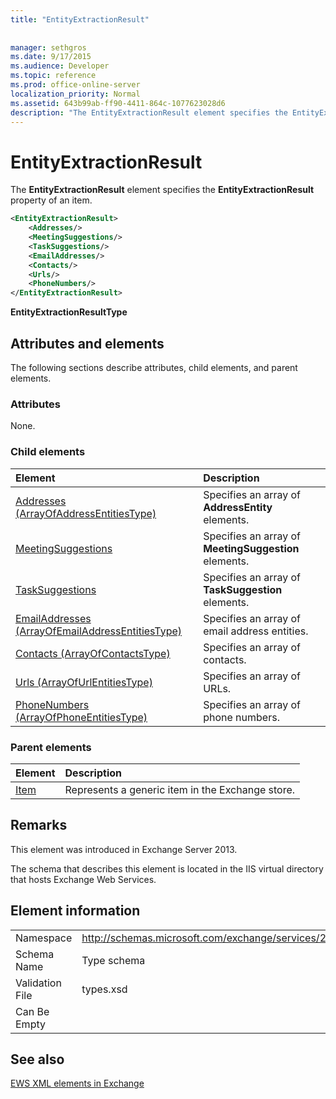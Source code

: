 ```yaml
---
title: "EntityExtractionResult"
 
 
manager: sethgros
ms.date: 9/17/2015
ms.audience: Developer
ms.topic: reference
ms.prod: office-online-server
localization_priority: Normal
ms.assetid: 643b99ab-ff90-4411-864c-1077623028d6
description: "The EntityExtractionResult element specifies the EntityExtractionResult property of an item."
---
```


# EntityExtractionResult

The **EntityExtractionResult** element specifies the **EntityExtractionResult** property of an item. 
  
```XML
<EntityExtractionResult>
    <Addresses/>
    <MeetingSuggestions/>
    <TaskSuggestions/>
    <EmailAddresses/>
    <Contacts/>
    <Urls/>
    <PhoneNumbers/>
</EntityExtractionResult>
```

 **EntityExtractionResultType**
## Attributes and elements

The following sections describe attributes, child elements, and parent elements.
  
### Attributes

None.
  
### Child elements

|**Element**|**Description**|
|:-----|:-----|
|[Addresses (ArrayOfAddressEntitiesType)](addresses-arrayofaddressentitiestype.md) <br/> |Specifies an array of **AddressEntity** elements.  <br/> |
|[MeetingSuggestions](meetingsuggestions.md) <br/> |Specifies an array of **MeetingSuggestion** elements.  <br/> |
|[TaskSuggestions](tasksuggestions.md) <br/> |Specifies an array of **TaskSuggestion** elements.  <br/> |
|[EmailAddresses (ArrayOfEmailAddressEntitiesType)](emailaddresses-arrayofemailaddressentitiestype.md) <br/> |Specifies an array of email address entities.  <br/> |
|[Contacts (ArrayOfContactsType)](contacts-arrayofcontactstype.md) <br/> |Specifies an array of contacts.  <br/> |
|[Urls (ArrayOfUrlEntitiesType)](urls-arrayofurlentitiestype.md) <br/> |Specifies an array of URLs.  <br/> |
|[PhoneNumbers (ArrayOfPhoneEntitiesType)](phonenumbers-arrayofphoneentitiestype.md) <br/> |Specifies an array of phone numbers.  <br/> |
   
### Parent elements

|**Element**|**Description**|
|:-----|:-----|
|[Item](item.md) <br/> |Represents a generic item in the Exchange store.  <br/> |
   
## Remarks

This element was introduced in Exchange Server 2013.
  
The schema that describes this element is located in the IIS virtual directory that hosts Exchange Web Services.
  
## Element information

|||
|:-----|:-----|
|Namespace  <br/> |http://schemas.microsoft.com/exchange/services/2006/types  <br/> |
|Schema Name  <br/> |Type schema  <br/> |
|Validation File  <br/> |types.xsd  <br/> |
|Can Be Empty  <br/> ||
   
## See also



[EWS XML elements in Exchange](ews-xml-elements-in-exchange.md)

